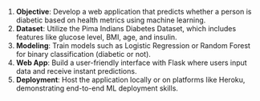 1. **Objective**: Develop a web application that predicts whether a person is diabetic based on health metrics using machine learning.
2. **Dataset**: Utilize the Pima Indians Diabetes Dataset, which includes features like glucose level, BMI, age, and insulin.
3. **Modeling**: Train models such as Logistic Regression or Random Forest for binary classification (diabetic or not).
4. **Web App**: Build a user-friendly interface with Flask where users input data and receive instant predictions.
5. **Deployment**: Host the application locally or on platforms like Heroku, demonstrating end-to-end ML deployment skills.

